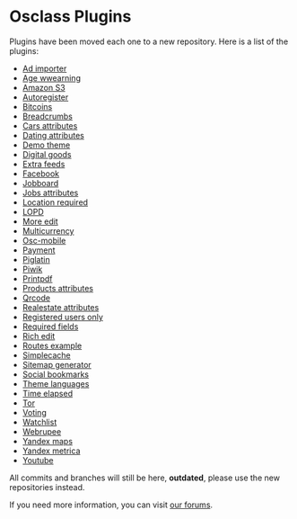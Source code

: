 Osclass Plugins
==============

Plugins have been moved each one to a new repository. Here is a list of the plugins:

- [Ad importer](https://github.com/osclass/plugin-adimporter)
- [Age wwearning](https://github.com/osclass/plugin-agewarning)
- [Amazon S3](https://github.com/osclass/plugin-amazons3)
- [Autoregister](https://github.com/osclass/plugin-autoregister)
- [Bitcoins](https://github.com/osclass/plugin-bitcoins)
- [Breadcrumbs](https://github.com/osclass/plugin-breadcrumbs)
- [Cars attributes](https://github.com/osclass/plugin-cars_attributes)
- [Dating attributes](https://github.com/osclass/plugin-dating_attributes)
- [Demo theme](https://github.com/osclass/plugin-demo_theme)
- [Digital goods](https://github.com/osclass/plugin-digitalgoods)
- [Extra feeds](https://github.com/osclass/plugin-extra_feeds)
- [Facebook](https://github.com/osclass/plugin-facebook)
- [Jobboard](https://github.com/osclass/plugin-jobboard)
- [Jobs attributes](https://github.com/osclass/plugin-jobs_attributes)
- [Location required](https://github.com/osclass/plugin-location_required)
- [LOPD](https://github.com/osclass/plugin-lopd)
- [More edit](https://github.com/osclass/plugin-more_edit)
- [Multicurrency](https://github.com/osclass/plugin-multicurrency)
- [Osc-mobile](https://github.com/osclass/plugin-osc-mobile)
- [Payment](https://github.com/osclass/plugin-payment)
- [Piglatin](https://github.com/osclass/plugin-piglatin)
- [Piwik](https://github.com/osclass/plugin-piwik)
- [Printpdf](https://github.com/osclass/plugin-printpdf)
- [Products attributes](https://github.com/osclass/plugin-products_attributes)
- [Qrcode](https://github.com/osclass/plugin-qrcode)
- [Realestate attributes](https://github.com/osclass/plugin-realestate_attributes)
- [Registered users only](https://github.com/osclass/plugin-registered_users_only)
- [Required fields](https://github.com/osclass/plugin-requiredfields)
- [Rich edit](https://github.com/osclass/plugin-rich_edit)
- [Routes example](https://github.com/osclass/plugin-routes_example)
- [Simplecache](https://github.com/osclass/plugin-simplecache)
- [Sitemap generator](https://github.com/osclass/plugin-sitemap_generator)
- [Social bookmarks](https://github.com/osclass/plugin-social_bookmarks)
- [Theme languages](https://github.com/osclass/plugin-theme_languages)
- [Time elapsed](https://github.com/osclass/plugin-time_elapsed)
- [Tor](https://github.com/osclass/plugin-tor)
- [Voting](https://github.com/osclass/plugin-voting)
- [Watchlist](https://github.com/osclass/plugin-watchlist)
- [Webrupee](https://github.com/osclass/plugin-webrupee)
- [Yandex maps](https://github.com/osclass/plugin-yandex_maps)
- [Yandex metrica](https://github.com/osclass/plugin-yandex_metrica)
- [Youtube](https://github.com/osclass/plugin-youtube)

All commits and branches will still be here, **outdated**, please use the new repositories instead.

If you need more information, you can visit [our forums](http://forums.osclass.org/).
